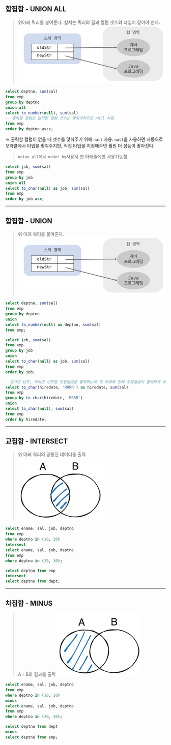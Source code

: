 ## 합집합 - UNION ALL

> 위아래 쿼리를 붙여준다. 합치는 쿼리의 결과 컬럼 갯수와 타입이 같아야 한다.
![](☕️java/img/5th-week/5-1.png)

```sql
select deptno, sum(sal) 
from emp 
group by deptno
union all
select to_number(null), sum(sal)   
-- 출력할 컬럼은 없지만 컬럼 갯수는 맞춰야하므로 null 사용
from emp
order by deptno ascs;
```
⇒ 출력할 컬럼이 없을 때 갯수를 맞춰주기 위해 `null` 사용. `null`을 사용하면 자동으로 오라클에서 타입을 맞춰주지만, 직접 타입을 지정해주면 훨씬 더 성능이 좋아진다.

> `union all`에서 `order by`사용시 맨 아래줄에만 사용가능함.

```sql
select job, sum(sal) 
from emp 
group by job
union all
select to_char(null) as job, sum(sal) 
from emp
order by job asc;
```


---
## 합집합 - UNION

>위 아래 쿼리를 붙여준다.
![](☕️java/img/5th-week/5-1.png)

```sql
select deptno, sum(sal) 
from emp 
group by deptno
union
select to_number(null) as deptno, sum(sal) 
from emp;
```

```sql
select job, sum(sal) 
from emp 
group by job
union 
select to_char(null) as job, sum(sal) 
from emp
order by job;
```

```sql
--입사한 년도, 이사한 년도별 토탈월급을 출력하는데 맨 아래에 전체 토탈월급이 출력되게 해라(입사한 년도는 정렬이 되어서 출력되게 해라)
select to_char(hiredate, 'RRRR') as hiredate, sum(sal) 
from emp 
group by to_char(hiredate, 'RRRR')
union 
select to_char(null), sum(sal) 
from emp 
order by hiredate;
```


---
## 교집합 - INTERSECT

> 위 아래 쿼리의 공통된 데이터를 출력
![](🗂️sql/oracle/img/sql_query200/chapter5/5-2.png)

```sql
select ename, sal, job, deptno
from emp
where deptno in (10, 20)
intersect
select ename, sal, job, deptno
from emp
where deptno in (20, 30);
```

```sql
select deptno from emp
intersect
select deptno from dept;
```


---
## 차집합 - MINUS

> A - B의 결과를 출력
![](🗂️sql/oracle/img/sql_query200/chapter5/5-3.png)

```sql
select ename, sal, job, deptno
from emp
where deptno in (10, 20)
minus
select ename, sal, job, deptno
from emp
where deptno in (20, 30);
```

```sql
select deptno from dept
minus
select deptno from emp;
```

